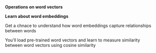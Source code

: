 **Operations on word vectors**

****Learn about word embeddings****

Get a chnace to understand how word embeddings capture relationships between words

You'll load pre-trained word vectors and learn to measure similarity between word vectors using cosine similarity

